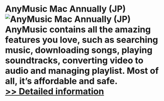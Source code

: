 # AnyMusic Mac Annually (JP)<br />![AnyMusic Mac Annually (JP)](https://mycommerce.akamaized.net/api/pimages/P300787791/BIG/300787791.PNG)<br />AnyMusic contains all the amazing features you love, such as searching music, downloading songs, playing soundtracks, converting video to audio and managing playlist. Most of all, it’s affordable and safe.<br />[>> Detailed information](https://secure.shareit.com/shareit/product.html?productid=300787791&affiliateid=200057808)